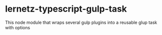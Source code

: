 # lernetz-typescript-gulp-task
This node module that wraps several gulp plugins into a reusable glup task with options  
